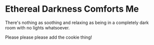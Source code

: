 # Ethereal Darkness Comforts Me

There's nothing as soothing and relaxing as being in a completely dark room with no lights whatsoever.

Please please please add the cookie thing!
